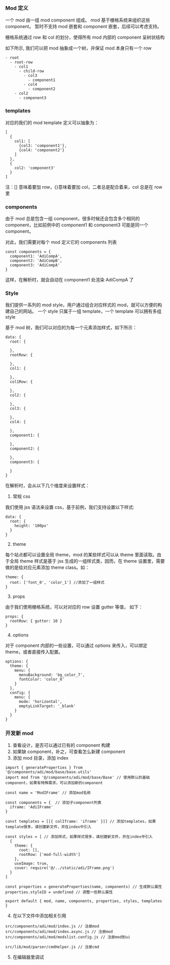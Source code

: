 ### Mod 定义

一个 mod 由一组 mod component 组成。
mod 基于栅格系统来组织这些 component。
暂时不支持 mod 嵌套和 component 嵌套，后续可以考虑支持。

栅格系统通过 row 和 col 的划分，使得所有 mod 内部的 component 呈树状结构

如下所示, 我们可以把 mod 抽象成一个树，并保证 mod 本身只有一个 row

```
- root
  - root-row
    - col1
      - child-row
        - col3
          - component1
        - col4
          - component2
    - col2
      - component3
```

### templates

对应的我们的 mod template 定义可以抽象为：

```
[
  {
    col1: [
      {col3: 'component1'},
      {col4: 'component2'}
    ]
  },
  {
    col2: 'component3'
  }
]
```

注：[] 意味着要加 row，{}意味着要加 col，二者总是配合着来，col 总是在 row 里

### components

由于 mod 总是包含一组 component，很多时候还会包含多个相同的 component，比如前例中的 component1 和 component3 可能是同一个 component。

对此，我们需要对每个 mod 定义它的 components 列表

```
const components = {
  component1: 'AdiCompA',
  component2: 'AdiCompB',
  component3: 'AdiCompA'
}
```

这样，在解析时，就会自动在 component1 处渲染 AdiCompA 了

### Style

我们提供一系列的 mod style，用户通过组合对应样式的 mod，就可以方便的构建自己的网站。
一个 style 只属于一组 template，一个 template 可以拥有多组 style

基于 mod 树，我们可以对应的为每一个元素添加样式，如下所示：

```
data: {
  root: {

  },
  rootRow: {

  },
  col1: {

  },
  col1Row: {

  },
  col2: {

  },
  col3: {

  },
  col4: {

  },
  component1: {

  },
  component2: {

  },
  component3: {

  }
}
```

在解析时，会从以下几个维度来设置样式：

1.  常规 css

我们使用 jss 语法来设置 css，基于前例，我们支持设置以下样式:

```
data: {
  root: {
    height: '100px'
  }
}
```

2.  theme

每个站点都可以设置全局 theme，mod 的某些样式可以从 theme 里面读取。由于全局 theme 样式是基于 jss 生成的一组样式类，因而，在 theme 设置里，需要做的是给对应元素添加 theme class。如：

```
theme: {
  root: ['font_0', 'color_1'] //添加了一组样式
}
```

3.  props

由于我们使用栅格系统，可以对对应的 row 设置 gutter 等值， 如下：

```
props: {
  rootRow: { gutter: 10 }
}
```

4.  options

对于 component 内部的一些设置，可以通过 options 来传入，可以绑定 theme，或者直接传入配置。

```
options: {
  theme: {
    menu: {
      menuBackground: 'bg_color_7',
      fontColor: 'color_0'
    }
  },
  config: {
    menu: {
      mode: 'horizontal',
      emptyLinkTarget: '_blank'
    }
  }
}
```

### 开发新 mod

1.  查看设计，是否可以通过已有的 component 构建
2.  如果缺 component，补之，可查看怎么新建 component
3.  添加 mod 目录，添加 index

```
import { generateProperties } from '@/components/adi/mod/base/base.utils'
import mod from '@/components/adi/mod/base/Base' // 使用默认的基础component，如果有特殊需求，可以添加新的component

const name = 'ModIFrame' // 添加mod名称

const components = {  // 添加子component列表
  iframe: 'AdiIFrame'
}

const templates = [[{ colIframe: 'iframe' }]] // 添加templates，如果template很多，请创建新文件，并在index中引入

const styles = [ // 添加样式，如果样式很多，请创建新文件，并在index中引入
  {
    theme: {
      root: [],
      rootRow: ['mod-full-width']
    },
    useImage: true,
    cover: require('@/../static/adi/IFrame.png')
  }
]

const properties = generateProperties(name, components) // 生成默认属性
properties.styleID = undefined // 调整一些默认属性

export default { mod, name, components, properties, styles, templates }
```

4.  在以下文件中添加相关引用

```
src/components/adi/mod/index.js // 注册mod
src/components/adi/mod/index.async.js // 注册mod
src/components/adi/mod/modslist.config.js // 注册mod到ui

src/lib/mod/parser/cmdHelper.js // 注册cmd
```

5.  在编辑器里调试

